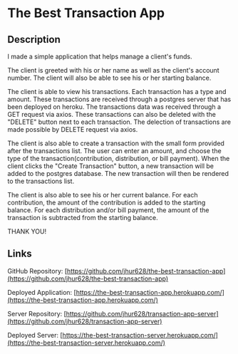 # The Best Transaction App

## Description

I made a simple application that helps manage a client's funds.

The client is greeted with his or her name as well as the client's account number. The client will also be able to see his or her starting balance.

The client is able to view his transactions. Each transaction has a type and amount. These transactions are received through a postgres server that has been deployed on heroku. The transactions data was received through a GET request via axios. These transactions can also be deleted with the "DELETE" button next to each transaction. The delection of transactions are made possible by DELETE request via axios.

The client is also able to create a transaction with the small form provided after the transactions list. The user can enter an amount, and choose the type of the transaction(contribution, distribution, or bill payment). When the client clicks the "Create Transaction" button, a new transaction will be added to the postgres database. The new transaction will then be rendered to the transactions list.

The client is also able to see his or her current balance. For each contribution, the amount of the contribution is added to the starting balance. For each distribution and/or bill payment, the amount of the transaction is subtracted from the starting balance.

THANK YOU!

## Links

GitHub Repository: [https://github.com/jhur628/the-best-transaction-app](https://github.com/jhur628/the-best-transaction-app)

Deployed Application: [https://the-best-transaction-app.herokuapp.com/](https://the-best-transaction-app.herokuapp.com/)

Server Repository: [https://github.com/jhur628/transaction-app-server](https://github.com/jhur628/transaction-app-server)

Deployed Server: [https://the-best-transaction-server.herokuapp.com/](https://the-best-transaction-server.herokuapp.com/)
